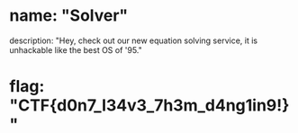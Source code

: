 # name: "Solver"

description: "Hey, check out our new equation solving service, it is unhackable like the best OS of '95."

# flag: "CTF{d0n7_l34v3_7h3m_d4ng1in9!}"
